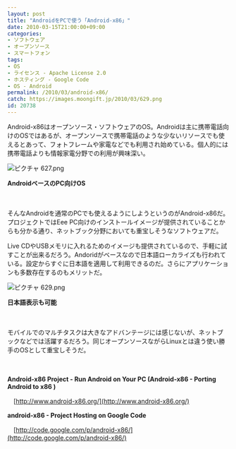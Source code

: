 ```yaml
---
layout: post
title: "AndroidをPCで使う「Android-x86」"
date: 2010-03-15T21:00:00+09:00
categories:
- ソフトウェア
- オープンソース
- スマートフォン
tags: 
- OS
- ライセンス - Apache License 2.0
- ホスティング - Google Code
- OS - Android
permalink: /2010/03/android-x86/
catch: https://images.moongift.jp/2010/03/629.png
id: 20738
---
```

Android-x86はオープンソース・ソフトウェアのOS。Androidは主に携帯電話向けのOSではあるが、オープンソースで携帯電話のような少ないリソースでも使えるとあって、フォトフレームや家電などでも利用され始めている。個人的には携帯電話よりも情報家電分野での利用が興味深い。

  

![ピクチャ 627.png](https://images.moongift.jp/2010/03/627.png)  
  
**AndroidベースのPC向けOS**

  

　

  

そんなAndroidを通常のPCでも使えるようにしようというのがAndroid-x86だ。プロジェクトではEee PC向けのインストールイメージが提供されていることからも分かる通り、ネットブック分野においても重宝しそうなソフトウェアだ。

  
<!--more-->

Live CDやUSBメモリに入れるためのイメージも提供されているので、手軽に試すことが出来るだろう。Andoridがベースなので日本語ローカライズも行われている。設定からすぐに日本語を適用して利用できるのだ。さらにアプリケーションも多数存在するのもメリットだ。

  

![ピクチャ 629.png](https://images.moongift.jp/2010/03/629.png)  
  
**日本語表示も可能**

  

　

  

モバイルでのマルチタスクは大きなアドバンテージには感じないが、ネットブックなどでは活躍するだろう。同じオープンソースながらLinuxとは違う使い勝手のOSとして重宝しそうだ。

  

　

  

**Android-x86 Project - Run Android on Your PC (Android-x86 - Porting Android to x86 )**  
  
　[http://www.android-x86.org/](http://www.android-x86.org/)

  

**android-x86 - Project Hosting on Google Code**  
  
　[http://code.google.com/p/android-x86/](http://code.google.com/p/android-x86/)

  
